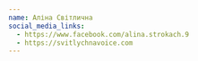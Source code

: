 ```yaml
---
name: Аліна Світлична
social_media_links:
  - https://www.facebook.com/alina.strokach.9
  - https://svitlychnavoice.com
---
```

